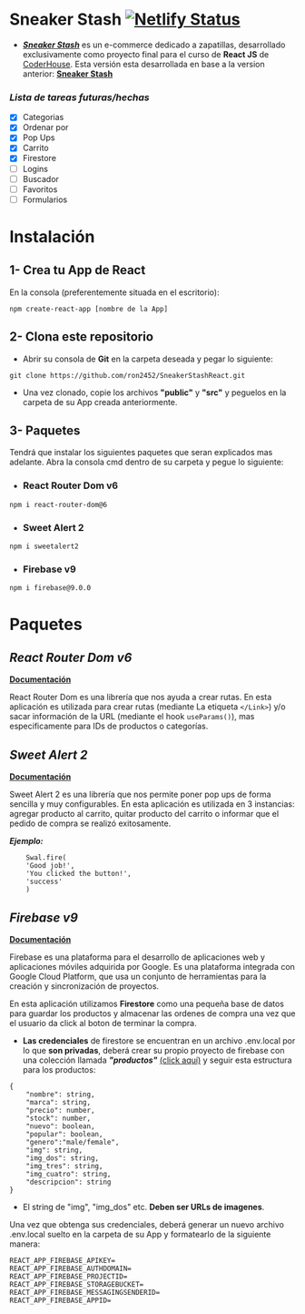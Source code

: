# **Sneaker Stash** [![Netlify Status](https://api.netlify.com/api/v1/badges/08379ba4-e619-4ef4-9765-ebe38f0693c8/deploy-status)](https://app.netlify.com/sites/focused-bell-2cb375/deploys)



* [***Sneaker Stash***](https://focused-bell-2cb375.netlify.app/) es un e-commerce dedicado a zapatillas, desarrollado exclusivamente como proyecto final para el curso de **React JS** de [CoderHouse](https://www.coderhouse.com/). Esta versión esta desarrollada en base a la version anterior: **[Sneaker Stash](https://ron2452.github.io/SneakerStash/)**

### *Lista de tareas futuras/hechas*

* [x] Categorias
* [x] Ordenar por
* [x] Pop Ups
* [x] Carrito
* [x] Firestore
* [ ] Logins
* [ ] Buscador
* [ ] Favoritos
* [ ] Formularios

# **Instalación**

## 1- Crea tu App de React

En la consola (preferentemente situada en el escritorio):

`npm create-react-app [nombre de la App]`

## 2- Clona este repositorio

* Abrir su consola de **Git** en la carpeta deseada y pegar lo siguiente:

 `git clone https://github.com/ron2452/SneakerStashReact.git`

* Una vez clonado, copie los archivos **"public"** y **"src"** y peguelos en la carpeta de su App creada anteriormente.

## 3- Paquetes

Tendrá que instalar los siguientes paquetes que seran explicados mas adelante. Abra la consola cmd dentro de su carpeta y pegue lo siguiente:

* ### React Router Dom v6

`npm i react-router-dom@6`

* ### Sweet Alert 2

`npm i sweetalert2`

* ### Firebase v9

`npm i firebase@9.0.0`

# **Paquetes**

## *React Router Dom v6*

[**Documentación**](https://reactrouterdotcom.fly.dev/docs/en/v6/getting-started/overview)

React Router Dom es una librería que nos ayuda a crear rutas. En esta aplicación es utilizada para crear rutas (mediante La etiqueta `</Link>`) y/o sacar información de la URL (mediante el hook `useParams()`), mas especificamente para IDs de productos o categorías.

## *Sweet Alert 2*

[**Documentación**](https://sweetalert2.github.io/#examples)

Sweet Alert 2 es una librería que nos permite poner pop ups de forma sencilla y muy configurables. En esta aplicación es utilizada en 3 instancias: agregar producto al carrito, quitar producto del carrito o informar que el pedido de compra se realizó exitosamente.

***Ejemplo:***

```
    Swal.fire(
    'Good job!',
    'You clicked the button!',
    'success'
    )
```

## *Firebase v9*

[**Documentación**](https://firebase.google.com/docs/reference/js/firestore_?authuser=0)

Firebase es una plataforma para el desarrollo de aplicaciones web y aplicaciones móviles adquirida por Google. Es una plataforma integrada con Google Cloud Platform, que usa un conjunto de herramientas para la creación y sincronización de proyectos.

En esta aplicación utilizamos **Firestore** como una pequeña base de datos para guardar los productos y almacenar las ordenes de compra una vez que el usuario da click al boton de terminar la compra.

* **Las credenciales** de firestore se encuentran en un archivo .env.local por lo que **son privadas**, deberá crear su propio proyecto de firebase con una colección llamada ***"productos"*** [(click aquí)](https://console.firebase.google.com/) y seguir esta estructura para los productos:

```
{
    "nombre": string,
    "marca": string,
    "precio": number,
    "stock": number,
    "nuevo": boolean,
    "popular": boolean,
    "genero":"male/female",
    "img": string,
    "img_dos": string,
    "img_tres": string,
    "img_cuatro": string,
    "descripcion": string
}
```

* El string de "img", "img_dos" etc. **Deben ser URLs de imagenes**.

Una vez que obtenga sus credenciales, deberá generar un nuevo archivo .env.local suelto en la carpeta de su App y formatearlo de la siguiente manera:

```
REACT_APP_FIREBASE_APIKEY=
REACT_APP_FIREBASE_AUTHDOMAIN=
REACT_APP_FIREBASE_PROJECTID=
REACT_APP_FIREBASE_STORAGEBUCKET=
REACT_APP_FIREBASE_MESSAGINGSENDERID=
REACT_APP_FIREBASE_APPID=
```
